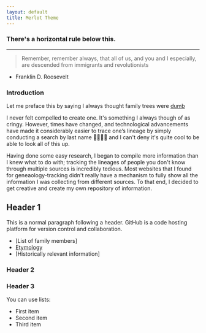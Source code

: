```yaml
---
layout: default
title: Merlot Theme
---
```

### There's a horizontal rule below this.

* * *
> Remember, remember always, that all of us, and you and I especially, are descended from immigrants and revolutionists

- Franklin D. Roosevelt 

### Introduction

Let me preface this by saying I always thought family trees were <ins>dumb</ins> 

I never felt compelled to create one. It's something I always though of as cringy. However, times have changed, and technological advancements have made it considerably easier to trace one’s lineage by simply conducting a search by last name 🔎🕵🏻‍♂️ and I can't deny it's quite cool to be able to look all of this up.

Having done some easy research, I began to compile more information than I knew what to do with; tracking the lineages of people you don't know through multiple sources is incredibly tedious. Most websites that I found for geneaology-tracking didn't really have a mechanism to fully show all the information I was collecting from different sources. To that end, I decided to get creative and create my own repository of information.

## Header 1

This is a normal paragraph following a header. GitHub is a code hosting platform for version control and collaboration.

*   [List of family members]
*   [Etymology](Historial.md)
*   [Historically relevant information]




### Header 2


### Header 3

You can use lists:

- First item
- Second item
- Third item
